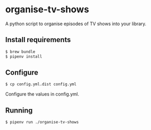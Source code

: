 organise-tv-shows
=================
A python script to organise episodes of TV shows into your library.

Install requirements
--------------------
```bash
$ brew bundle
$ pipenv install
```

Configure
---------
```bash
$ cp config.yml.dist config.yml
```
Configure the values in config.yml.

Running
-------
```bash
$ pipenv run ./organise-tv-shows
```

